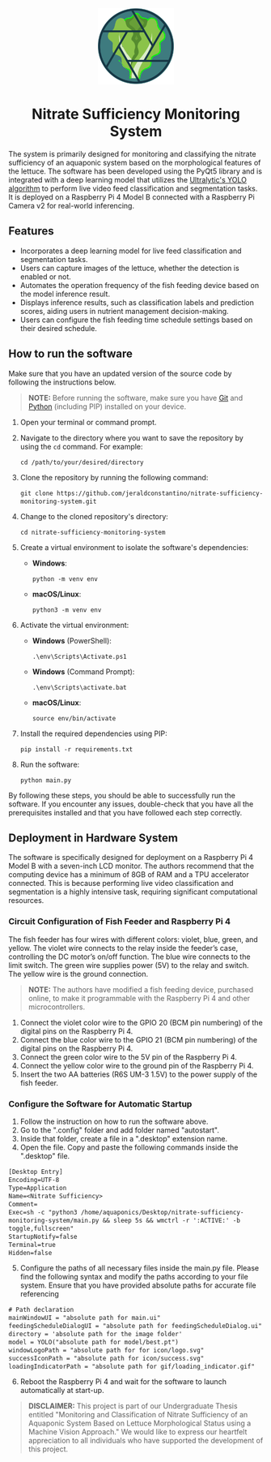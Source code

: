 <p align="center">
  <img src="https://github.com/jeraldconstantino/nitrate-sufficiency-monitoring-system/blob/main/icon/logo.svg" alt="banner" width="150" height="150">
</p>
<h1 align="center">Nitrate Sufficiency Monitoring System</h1>

The system is primarily designed for monitoring and classifying the nitrate sufficiency of an aquaponic system based on the morphological features of the lettuce. The software has been developed using the PyQt5 library and is integrated with a deep learning model that utilizes the [Ultralytic's YOLO algorithm](https://docs.ultralytics.com/modes/) to perform live video feed classification and segmentation tasks. It is deployed on a Raspberry Pi 4 Model B connected with a Raspberry Pi Camera v2 for real-world inferencing. 

## Features
- Incorporates a deep learning model for live feed classification and segmentation tasks.
- Users can capture images of the lettuce, whether the detection is enabled or not.
- Automates the operation frequency of the fish feeding device based on the model inference result.
- Displays inference results, such as classification labels and prediction scores, aiding users in nutrient management decision-making.
- Users can configure the fish feeding time schedule settings based on their desired schedule.

## How to run the software
Make sure that you have an updated version of the source code by following the instructions below.

> **NOTE:** Before running the software, make sure you have [Git](https://git-scm.com/) and [Python](https://www.python.org/downloads/) (including PIP) installed on your device.

1. Open your terminal or command prompt.

2. Navigate to the directory where you want to save the repository by using the `cd` command. For example:
   ```
   cd /path/to/your/desired/directory
   ```

3. Clone the repository by running the following command:
   ```
   git clone https://github.com/jeraldconstantino/nitrate-sufficiency-monitoring-system.git
   ```

4. Change to the cloned repository's directory:
   ```
   cd nitrate-sufficiency-monitoring-system
   ```

5. Create a virtual environment to isolate the software's dependencies:
   - **Windows**:
     ```
     python -m venv env
     ```
   - **macOS/Linux**:
     ```
     python3 -m venv env
     ```

6. Activate the virtual environment:
   - **Windows** (PowerShell):
     ```
     .\env\Scripts\Activate.ps1
     ```
   - **Windows** (Command Prompt):
     ```
     .\env\Scripts\activate.bat
     ```
   - **macOS/Linux**:
     ```
     source env/bin/activate
     ```

7. Install the required dependencies using PIP:
   ```
   pip install -r requirements.txt
   ```

8. Run the software:
   ```
   python main.py
   ```

By following these steps, you should be able to successfully run the software. If you encounter any issues, double-check that you have all the prerequisites installed and that you have followed each step correctly.

## Deployment in Hardware System
The software is specifically designed for deployment on a Raspberry Pi 4 Model B with a seven-inch LCD monitor. The authors recommend that the computing device has a minimum of 8GB of RAM and a TPU accelerator connected. This is because performing live video classification and segmentation is a highly intensive task, requiring significant computational resources.

### Circuit Configuration of Fish Feeder and Raspberry Pi 4
The fish feeder has four wires with different colors: violet, blue, green, and yellow. The violet wire connects to the relay inside the feeder’s case, controlling the DC motor’s on/off function. The blue wire connects to the limit switch. The green wire supplies power (5V) to the relay and switch. The yellow wire is the ground connection.
> **NOTE:** The authors have modified a fish feeding device, purchased online, to make it programmable with the Raspberry Pi 4 and other microcontrollers. 
1. Connect the violet color wire to the GPIO 20 (BCM pin numbering) of the digital pins on the Raspberry Pi 4.
2. Connect the blue color wire to the GPIO 21 (BCM pin numbering) of the digital pins on the Raspberry Pi 4.
3. Connect the green color wire to the 5V pin of the Raspberry Pi 4.
4. Connect the yellow color wire to the ground pin of the Raspberry Pi 4.
5. Insert the two AA batteries (R6S UM-3 1.5V) to the power supply of the fish feeder.

### Configure the Software for Automatic Startup
1. Follow the instruction on how to run the software above.
2. Go to the ".config" folder and add folder named "autostart".
3. Inside that folder, create a file in a ".desktop" extension name.
4. Open the file. Copy and paste the following commands inside the ".desktop" file.
  ```
  [Desktop Entry]
  Encoding=UTF-8
  Type=Application
  Name=<Nitrate Sufficiency>
  Comment=
  Exec=sh -c "python3 /home/aquaponics/Desktop/nitrate-sufficiency-monitoring-system/main.py && sleep 5s && wmctrl -r ':ACTIVE:' -b toggle,fullscreen"
  StartupNotify=false
  Terminal=true
  Hidden=false
  ```
5. Configure the paths of all necessary files inside the main.py file. Please find the following syntax and modify the paths according to your file system. Ensure that you have provided absolute paths for accurate file referencing
```
# Path declaration
mainWindowUI = "absolute path for main.ui"
feedingScheduleDialogUI = "absolute path for feedingScheduleDialog.ui"
directory = 'absolute path for the image folder'
model = YOLO("absolute path for model/best.pt")
windowLogoPath = "absolute path for for icon/logo.svg"
successIconPath = "absolute path for icon/success.svg"
loadingIndicatorPath = "absolute path for gif/loading_indicator.gif"
```
6. Reboot the Raspberry Pi 4 and wait for the software to launch automatically at start-up.

> **DISCLAIMER:** This project is part of our Undergraduate Thesis entitled "Monitoring and Classification of Nitrate Sufficiency of an Aquaponic System Based on Lettuce Morphological Status using a Machine Vision Approach." We would like to express our heartfelt appreciation to all individuals who have supported the development of this project.
